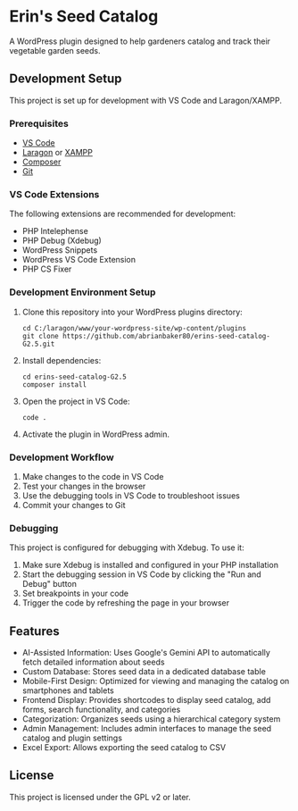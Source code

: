 # Erin's Seed Catalog

A WordPress plugin designed to help gardeners catalog and track their vegetable garden seeds.

## Development Setup

This project is set up for development with VS Code and Laragon/XAMPP.

### Prerequisites

- [VS Code](https://code.visualstudio.com/)
- [Laragon](https://laragon.org/) or [XAMPP](https://www.apachefriends.org/)
- [Composer](https://getcomposer.org/)
- [Git](https://git-scm.com/)

### VS Code Extensions

The following extensions are recommended for development:

- PHP Intelephense
- PHP Debug (Xdebug)
- WordPress Snippets
- WordPress VS Code Extension
- PHP CS Fixer

### Development Environment Setup

1. Clone this repository into your WordPress plugins directory:
   ```
   cd C:/laragon/www/your-wordpress-site/wp-content/plugins
   git clone https://github.com/abrianbaker80/erins-seed-catalog-G2.5.git
   ```

2. Install dependencies:
   ```
   cd erins-seed-catalog-G2.5
   composer install
   ```

3. Open the project in VS Code:
   ```
   code .
   ```

4. Activate the plugin in WordPress admin.

### Development Workflow

1. Make changes to the code in VS Code
2. Test your changes in the browser
3. Use the debugging tools in VS Code to troubleshoot issues
4. Commit your changes to Git

### Debugging

This project is configured for debugging with Xdebug. To use it:

1. Make sure Xdebug is installed and configured in your PHP installation
2. Start the debugging session in VS Code by clicking the "Run and Debug" button
3. Set breakpoints in your code
4. Trigger the code by refreshing the page in your browser

## Features

- AI-Assisted Information: Uses Google's Gemini API to automatically fetch detailed information about seeds
- Custom Database: Stores seed data in a dedicated database table
- Mobile-First Design: Optimized for viewing and managing the catalog on smartphones and tablets
- Frontend Display: Provides shortcodes to display seed catalog, add forms, search functionality, and categories
- Categorization: Organizes seeds using a hierarchical category system
- Admin Management: Includes admin interfaces to manage the seed catalog and plugin settings
- Excel Export: Allows exporting the seed catalog to CSV

## License

This project is licensed under the GPL v2 or later.
